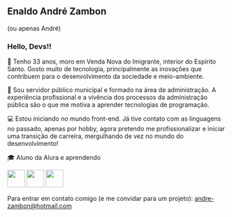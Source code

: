 ## Enaldo André Zambon 
(ou apenas André)
### Hello, Devs!!

:raising_hand: Tenho 33 anos, moro em Venda Nova do Imigrante, interior do Espírito Santo. Gosto muito de tecnologia, principalmente as inovações que contribuem para o                  desenvolvimento da sociedade e meio-ambiente.

:construction_worker: Sou servidor público municipal e formado na área de administração. A experiência profissional e a vivência dos processos da administração pública                         são o que me motiva a aprender tecnologias de programação. 

:computer: Estou iniciando no mundo front-end. Já tive contato com as linguagens no passado, apenas por hobby, agora pretendo me profissionalizar e iniciar uma transição de carreira, mergulhando de vez no mundo do desenvolvimento!

:mortar_board: Aluno da Alura e aprendendo

<img src="https://cdn.jsdelivr.net/gh/devicons/devicon/icons/html5/html5-original-wordmark.svg" width="40" height="40" /> <img src="https://cdn.jsdelivr.net/gh/devicons/devicon/icons/css3/css3-original-wordmark.svg" width="40" height="40"/> <img src="https://cdn.jsdelivr.net/gh/devicons/devicon/icons/javascript/javascript-original.svg" width="40" height="40" />
          
Para entrar em contato comigo (e me convidar para um projeto): andre-zambon@hotmail.com
 
